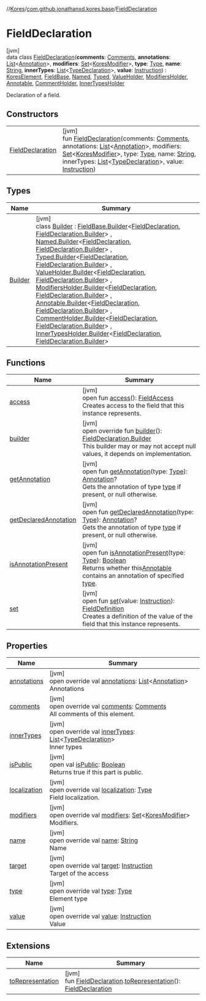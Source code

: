 //[Kores](../../../index.md)/[com.github.jonathanxd.kores.base](../index.md)/[FieldDeclaration](index.md)

# FieldDeclaration

[jvm]\
data class [FieldDeclaration](index.md)(**comments**: [Comments](../../com.github.jonathanxd.kores.base.comment/-comments/index.md), **annotations**: [List](https://kotlinlang.org/api/latest/jvm/stdlib/kotlin.collections/-list/index.html)<[Annotation](../-annotation/index.md)>, **modifiers**: [Set](https://kotlinlang.org/api/latest/jvm/stdlib/kotlin.collections/-set/index.html)<[KoresModifier](../-kores-modifier/index.md)>, **type**: [Type](https://docs.oracle.com/javase/8/docs/api/java/lang/reflect/Type.html), **name**: [String](https://kotlinlang.org/api/latest/jvm/stdlib/kotlin/-string/index.html), **innerTypes**: [List](https://kotlinlang.org/api/latest/jvm/stdlib/kotlin.collections/-list/index.html)<[TypeDeclaration](../-type-declaration/index.md)>, **value**: [Instruction](../../com.github.jonathanxd.kores/-instruction/index.md)) : [KoresElement](../../com.github.jonathanxd.kores/-kores-element/index.md), [FieldBase](../-field-base/index.md), [Named](../-named/index.md), [Typed](../-typed/index.md), [ValueHolder](../-value-holder/index.md), [ModifiersHolder](../-modifiers-holder/index.md), [Annotable](../-annotable/index.md), [CommentHolder](../../com.github.jonathanxd.kores.base.comment/-comment-holder/index.md), [InnerTypesHolder](../-inner-types-holder/index.md)

Declaration of a field.

## Constructors

| | |
|---|---|
| [FieldDeclaration](-field-declaration.md) | [jvm]<br>fun [FieldDeclaration](-field-declaration.md)(comments: [Comments](../../com.github.jonathanxd.kores.base.comment/-comments/index.md), annotations: [List](https://kotlinlang.org/api/latest/jvm/stdlib/kotlin.collections/-list/index.html)<[Annotation](../-annotation/index.md)>, modifiers: [Set](https://kotlinlang.org/api/latest/jvm/stdlib/kotlin.collections/-set/index.html)<[KoresModifier](../-kores-modifier/index.md)>, type: [Type](https://docs.oracle.com/javase/8/docs/api/java/lang/reflect/Type.html), name: [String](https://kotlinlang.org/api/latest/jvm/stdlib/kotlin/-string/index.html), innerTypes: [List](https://kotlinlang.org/api/latest/jvm/stdlib/kotlin.collections/-list/index.html)<[TypeDeclaration](../-type-declaration/index.md)>, value: [Instruction](../../com.github.jonathanxd.kores/-instruction/index.md)) |

## Types

| Name | Summary |
|---|---|
| [Builder](-builder/index.md) | [jvm]<br>class [Builder](-builder/index.md) : [FieldBase.Builder](../-field-base/-builder/index.md)<[FieldDeclaration](index.md), [FieldDeclaration.Builder](-builder/index.md)> , [Named.Builder](../-named/-builder/index.md)<[FieldDeclaration](index.md), [FieldDeclaration.Builder](-builder/index.md)> , [Typed.Builder](../-typed/-builder/index.md)<[FieldDeclaration](index.md), [FieldDeclaration.Builder](-builder/index.md)> , [ValueHolder.Builder](../-value-holder/-builder/index.md)<[FieldDeclaration](index.md), [FieldDeclaration.Builder](-builder/index.md)> , [ModifiersHolder.Builder](../-modifiers-holder/-builder/index.md)<[FieldDeclaration](index.md), [FieldDeclaration.Builder](-builder/index.md)> , [Annotable.Builder](../-annotable/-builder/index.md)<[FieldDeclaration](index.md), [FieldDeclaration.Builder](-builder/index.md)> , [CommentHolder.Builder](../../com.github.jonathanxd.kores.base.comment/-comment-holder/-builder/index.md)<[FieldDeclaration](index.md), [FieldDeclaration.Builder](-builder/index.md)> , [InnerTypesHolder.Builder](../-inner-types-holder/-builder/index.md)<[FieldDeclaration](index.md), [FieldDeclaration.Builder](-builder/index.md)> |

## Functions

| Name | Summary |
|---|---|
| [access](../-field-base/access.md) | [jvm]<br>open fun [access](../-field-base/access.md)(): [FieldAccess](../-field-access/index.md)<br>Creates access to the field that this instance represents. |
| [builder](builder.md) | [jvm]<br>open override fun [builder](builder.md)(): [FieldDeclaration.Builder](-builder/index.md)<br>This builder may or may not accept null values, it depends on implementation. |
| [getAnnotation](../-annotable/get-annotation.md) | [jvm]<br>open fun [getAnnotation](../-annotable/get-annotation.md)(type: [Type](https://docs.oracle.com/javase/8/docs/api/java/lang/reflect/Type.html)): [Annotation](../-annotation/index.md)?<br>Gets the annotation of type [type](../-annotable/get-annotation.md) if present, or null otherwise. |
| [getDeclaredAnnotation](../-annotable/get-declared-annotation.md) | [jvm]<br>open fun [getDeclaredAnnotation](../-annotable/get-declared-annotation.md)(type: [Type](https://docs.oracle.com/javase/8/docs/api/java/lang/reflect/Type.html)): [Annotation](../-annotation/index.md)?<br>Gets the annotation of type [type](../-annotable/get-declared-annotation.md) if present, or null otherwise. |
| [isAnnotationPresent](../-annotable/is-annotation-present.md) | [jvm]<br>open fun [isAnnotationPresent](../-annotable/is-annotation-present.md)(type: [Type](https://docs.oracle.com/javase/8/docs/api/java/lang/reflect/Type.html)): [Boolean](https://kotlinlang.org/api/latest/jvm/stdlib/kotlin/-boolean/index.html)<br>Returns whether this[Annotable](../-annotable/index.md) contains an annotation of specified [type](../-annotable/is-annotation-present.md). |
| [set](../-field-base/set.md) | [jvm]<br>open fun [set](../-field-base/set.md)(value: [Instruction](../../com.github.jonathanxd.kores/-instruction/index.md)): [FieldDefinition](../-field-definition/index.md)<br>Creates a definition of the value of the field that this instance represents. |

## Properties

| Name | Summary |
|---|---|
| [annotations](annotations.md) | [jvm]<br>open override val [annotations](annotations.md): [List](https://kotlinlang.org/api/latest/jvm/stdlib/kotlin.collections/-list/index.html)<[Annotation](../-annotation/index.md)><br>Annotations |
| [comments](comments.md) | [jvm]<br>open override val [comments](comments.md): [Comments](../../com.github.jonathanxd.kores.base.comment/-comments/index.md)<br>All comments of this element. |
| [innerTypes](inner-types.md) | [jvm]<br>open override val [innerTypes](inner-types.md): [List](https://kotlinlang.org/api/latest/jvm/stdlib/kotlin.collections/-list/index.html)<[TypeDeclaration](../-type-declaration/index.md)><br>Inner types |
| [isPublic](index.md#540613820%2FProperties%2F-1216412040) | [jvm]<br>open val [isPublic](index.md#540613820%2FProperties%2F-1216412040): [Boolean](https://kotlinlang.org/api/latest/jvm/stdlib/kotlin/-boolean/index.html)<br>Returns true if this part is public. |
| [localization](localization.md) | [jvm]<br>open override val [localization](localization.md): [Type](https://docs.oracle.com/javase/8/docs/api/java/lang/reflect/Type.html)<br>Field localization. |
| [modifiers](modifiers.md) | [jvm]<br>open override val [modifiers](modifiers.md): [Set](https://kotlinlang.org/api/latest/jvm/stdlib/kotlin.collections/-set/index.html)<[KoresModifier](../-kores-modifier/index.md)><br>Modifiers. |
| [name](name.md) | [jvm]<br>open override val [name](name.md): [String](https://kotlinlang.org/api/latest/jvm/stdlib/kotlin/-string/index.html)<br>Name |
| [target](target.md) | [jvm]<br>open override val [target](target.md): [Instruction](../../com.github.jonathanxd.kores/-instruction/index.md)<br>Target of the access |
| [type](type.md) | [jvm]<br>open override val [type](type.md): [Type](https://docs.oracle.com/javase/8/docs/api/java/lang/reflect/Type.html)<br>Element type |
| [value](value.md) | [jvm]<br>open override val [value](value.md): [Instruction](../../com.github.jonathanxd.kores/-instruction/index.md)<br>Value |

## Extensions

| Name | Summary |
|---|---|
| [toRepresentation](../../com.github.jonathanxd.kores.util.conversion/to-representation.md) | [jvm]<br>fun [FieldDeclaration](index.md).[toRepresentation](../../com.github.jonathanxd.kores.util.conversion/to-representation.md)(): [FieldDeclaration](index.md) |
